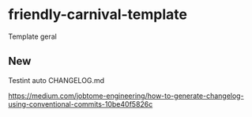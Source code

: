 # friendly-carnival-template
Template geral

## New
Testint auto CHANGELOG.md

https://medium.com/jobtome-engineering/how-to-generate-changelog-using-conventional-commits-10be40f5826c